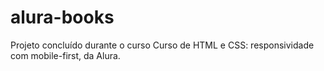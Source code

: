 # alura-books
Projeto concluído durante o curso  Curso de HTML e CSS: responsividade com mobile-first, da Alura.
